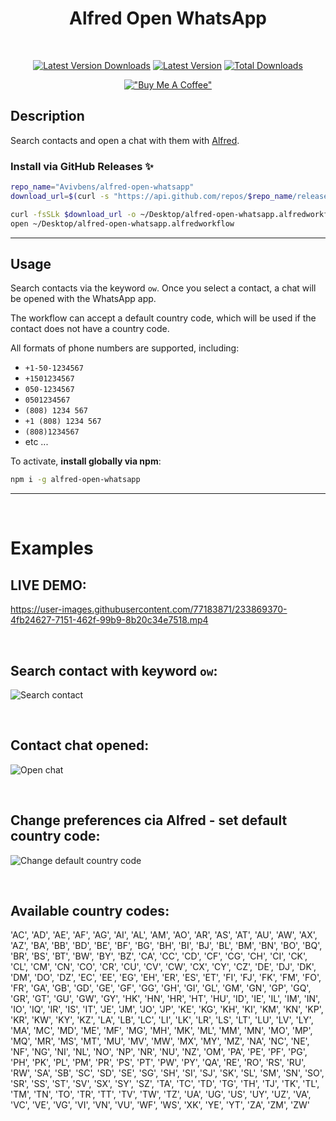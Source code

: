 <div align=center>

# Alfred Open WhatsApp

<br>

[![Latest Version Downloads](https://img.shields.io/github/downloads/avivbens/alfred-open-whatsapp/latest/total?label=Latest%20Version%20Downloads&color=green)](https://github.com/avivbens/alfred-open-whatsapp/releases/latest)
[![Latest Version](https://img.shields.io/github/v/release/avivbens/alfred-open-whatsapp?label=Latest%20Version&color=green)](https://github.com/avivbens/alfred-open-whatsapp/releases/latest)
[![Total Downloads](https://img.shields.io/github/downloads/avivbens/alfred-open-whatsapp/total?label=Total%20Downloads&color=blue)](https://github.com/avivbens/alfred-open-whatsapp/releases)

[!["Buy Me A Coffee"](https://www.buymeacoffee.com/assets/img/custom_images/orange_img.png)](https://www.buymeacoffee.com/kcao7snkgx)

</div>

## Description

Search contacts and open a chat with them with [Alfred](https://www.alfredapp.com/).

### Install via GitHub Releases :sparkles:

```bash
repo_name="Avivbens/alfred-open-whatsapp"
download_url=$(curl -s "https://api.github.com/repos/$repo_name/releases/latest" | grep "browser_download_url.*alfredworkflow" | cut -d '"' -f 4)

curl -fsSLk $download_url -o ~/Desktop/alfred-open-whatsapp.alfredworkflow
open ~/Desktop/alfred-open-whatsapp.alfredworkflow
```

<hr>

## Usage

Search contacts via the keyword `ow`.
Once you select a contact, a chat will be opened with the WhatsApp app.

The workflow can accept a default country code, which will be used if the contact does not have a country code.

All formats of phone numbers are supported, including:

-   `+1-50-1234567`
-   `+1501234567`
-   `050-1234567`
-   `0501234567`
-   `(808) 1234 567`
-   `+1 (808) 1234 567`
-   `(808)1234567`
-   etc ...

To activate, **install globally via npm**:

```bash
npm i -g alfred-open-whatsapp
```

<hr>
<br>

# Examples

## LIVE DEMO:

https://user-images.githubusercontent.com/77183871/233869370-4fb24627-7151-462f-99b9-8b20c34e7518.mp4

<br>

## Search contact with keyword `ow`:

![Search contact](https://raw.githubusercontent.com/avivbens/alfred-open-whatsapp/HEAD/demo/search.png)

<br>

## Contact chat opened:

![Open chat](https://raw.githubusercontent.com/avivbens/alfred-open-whatsapp/HEAD/demo/chat-opend.png)

<br>

## Change preferences cia Alfred - set default country code:

![Change default country code](https://raw.githubusercontent.com/avivbens/alfred-open-whatsapp/HEAD/demo/preferences.png)

<br>

## Available country codes:

'AC', 'AD', 'AE', 'AF', 'AG', 'AI', 'AL', 'AM', 'AO', 'AR', 'AS', 'AT', 'AU', 'AW', 'AX', 'AZ', 'BA', 'BB', 'BD', 'BE', 'BF', 'BG', 'BH', 'BI', 'BJ', 'BL', 'BM', 'BN', 'BO', 'BQ', 'BR', 'BS', 'BT', 'BW', 'BY', 'BZ', 'CA', 'CC', 'CD', 'CF', 'CG', 'CH', 'CI', 'CK', 'CL', 'CM', 'CN', 'CO', 'CR', 'CU', 'CV', 'CW', 'CX', 'CY', 'CZ', 'DE', 'DJ', 'DK', 'DM', 'DO', 'DZ', 'EC', 'EE', 'EG', 'EH', 'ER', 'ES', 'ET', 'FI', 'FJ', 'FK', 'FM', 'FO', 'FR', 'GA', 'GB', 'GD', 'GE', 'GF', 'GG', 'GH', 'GI', 'GL', 'GM', 'GN', 'GP', 'GQ', 'GR', 'GT', 'GU', 'GW', 'GY', 'HK', 'HN', 'HR', 'HT', 'HU', 'ID', 'IE', 'IL', 'IM', 'IN', 'IO', 'IQ', 'IR', 'IS', 'IT', 'JE', 'JM', 'JO', 'JP', 'KE', 'KG', 'KH', 'KI', 'KM', 'KN', 'KP', 'KR', 'KW', 'KY', 'KZ', 'LA', 'LB', 'LC', 'LI', 'LK', 'LR', 'LS', 'LT', 'LU', 'LV', 'LY', 'MA', 'MC', 'MD', 'ME', 'MF', 'MG', 'MH', 'MK', 'ML', 'MM', 'MN', 'MO', 'MP', 'MQ', 'MR', 'MS', 'MT', 'MU', 'MV', 'MW', 'MX', 'MY', 'MZ', 'NA', 'NC', 'NE', 'NF', 'NG', 'NI', 'NL', 'NO', 'NP', 'NR', 'NU', 'NZ', 'OM', 'PA', 'PE', 'PF', 'PG', 'PH', 'PK', 'PL', 'PM', 'PR', 'PS', 'PT', 'PW', 'PY', 'QA', 'RE', 'RO', 'RS', 'RU', 'RW', 'SA', 'SB', 'SC', 'SD', 'SE', 'SG', 'SH', 'SI', 'SJ', 'SK', 'SL', 'SM', 'SN', 'SO', 'SR', 'SS', 'ST', 'SV', 'SX', 'SY', 'SZ', 'TA', 'TC', 'TD', 'TG', 'TH', 'TJ', 'TK', 'TL', 'TM', 'TN', 'TO', 'TR', 'TT', 'TV', 'TW', 'TZ', 'UA', 'UG', 'US', 'UY', 'UZ', 'VA', 'VC', 'VE', 'VG', 'VI', 'VN', 'VU', 'WF', 'WS', 'XK', 'YE', 'YT', 'ZA', 'ZM', 'ZW'
